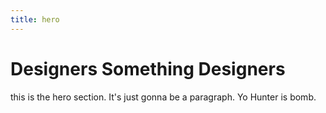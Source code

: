 ```yaml
---
title: hero
---
```


# Designers Something Designers
this is the hero section. It's just gonna be a paragraph.
Yo Hunter is bomb.